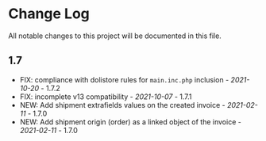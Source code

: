 # Change Log
All notable changes to this project will be documented in this file.

## 1.7
- FIX: compliance with dolistore rules for `main.inc.php` inclusion - *2021-10-20* - 1.7.2
- FIX: incomplete v13 compatibility - *2021-10-07* - 1.7.1
- NEW: Add shipment extrafields values on the created invoice - *2021-02-11* - 1.7.0
- NEW: Add shipment origin (order) as a linked object of the invoice - *2021-02-11* - 1.7.0
